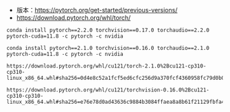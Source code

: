




- 版本：https://pytorch.org/get-started/previous-versions/
- https://download.pytorch.org/whl/torch/



```
conda install pytorch==2.2.0 torchvision==0.17.0 torchaudio==2.2.0 pytorch-cuda=11.8 -c pytorch -c nvidia

conda install pytorch==2.1.0 torchvision==0.16.0 torchaudio==2.1.0 pytorch-cuda=11.8 -c pytorch -c nvidia
```



```
https://download.pytorch.org/whl/cu121/torch-2.1.0%2Bcu121-cp310-cp310-linux_x86_64.whl#sha256=0d4e8c52a1fcf5ed6cfc256d9a370fcf4360958fc79d0b08a51d55e70914df46

https://download.pytorch.org/whl/cu121/torchvision-0.16.0%2Bcu121-cp310-cp310-linux_x86_64.whl#sha256=e76e78d0ad43636c9884b3084ffaea8a8b61f21129fbfa456a5fe734f0affea9
```


